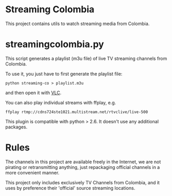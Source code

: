 Streaming Colombia
==================

This project contains utils to watch streaming media from Colombia.

# streamingcolombia.py

This script generates a playlist (m3u file) of live TV streaming channels from Colombia.

To use it, you just have to first generate the playlist file:

	python streaming-co > playlist.m3u

and then open it with [VLC](http://www.videolan.org/vlc/).

You can also play individual streams with ffplay, e.g.

	ffplay rtmp://cdns724ste1021.multistream.net/rtvclive/live-500

This plugin is compatible with python > 2.6. It doesn't use any additional packages.

# Rules

The channels in this project are available freely in the Internet, we are not
pirating or retransmitting anything, just repackaging official channels 
in a more convenient manner.

This project only includes exclusively TV Channels from Colombia, and it uses 
by preference their 'official' source streaming locations.
